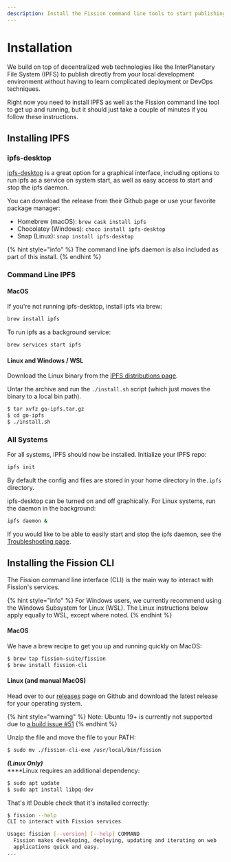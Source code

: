 ```yaml
---
description: Install the Fission command line tools to start publishing from your desktop
---
```


# Installation

We build on top of decentralized web technologies like the InterPlanetary File System \(IPFS\) to publish directly from your local development environment without having to learn complicated deployment or DevOps techniques.

Right now you need to install IPFS as well as the Fission command line tool to get up and running, but it should just take a couple of minutes if you follow these instructions.

## Installing IPFS

### ipfs-desktop

[ipfs-desktop](https://github.com/ipfs-shipyard/ipfs-desktop) is a great option for a graphical interface, including options to run ipfs as a service on system start, as well as easy access to start and stop the ipfs daemon.

You can download the release from their Github page or use your favorite package manager:

* Homebrew \(macOS\): `brew cask install ipfs` 
* Chocolatey \(Windows\): `choco install ipfs-desktop` 
* Snap \(Linux\): `snap install ipfs-desktop` 

{% hint style="info" %}
The command line ipfs daemon is also included as part of this install.
{% endhint %}

### Command Line IPFS

#### MacOS

If you're not running ipfs-desktop, install ipfs via brew:

```bash
brew install ipfs
```

To run ipfs as a background service:

```bash
brew services start ipfs
```

#### Linux and Windows / WSL

Download the Linux binary from the [IPFS distributions page](https://dist.ipfs.io/#go-ipfs).

Untar the archive and run the `./install.sh` script \(which just moves the binary to a local bin path\).

```bash
$ tar xvfz go-ipfs.tar.gz
$ cd go-ipfs
$ ./install.sh
```

### All Systems

For all systems, IPFS should now be installed. Initialize your IPFS repo:

```bash
ipfs init
```

By default the config and files are stored in your home directory in the`.ipfs` directory.

ipfs-desktop can be turned on and off graphically. For Linux systems, run the daemon in the background:

```bash
ipfs daemon &
```

If you would like to be able to easily start and stop the ipfs daemon, see the [Troubleshooting page](../appendix/troubleshooting.md#initd).

## Installing the Fission CLI

The Fission command line interface \(CLI\) is the main way to interact with Fission's services.

{% hint style="info" %}
For Windows users, we currently recommend using the Windows Subsystem for Linux \(WSL\). The Linux instructions below apply equally to WSL, except where noted.
{% endhint %}

#### MacOS

We have a brew recipe to get you up and running quickly on MacOS:

```bash
$ brew tap fission-suite/fission
$ brew install fission-cli
```

#### Linux \(and manual MacOS\)

Head over to our [releases](https://github.com/fission-suite/cli/releases) page on Github and download the latest release for your operating system.

{% hint style="warning" %}
Note: Ubuntu 19+ is currently not supported due to [a build issue \#51](https://github.com/fission-suite/cli/issues/51)
{% endhint %}

Unzip the file and move the file to your PATH:

```bash
$ sudo mv ./fission-cli-exe /usr/local/bin/fission
```

_**\(Linux Only\)**_  
****Linux requires an additional dependency:

```bash
$ sudo apt update
$ sudo apt install libpq-dev
```

That's it! Double check that it's installed correctly:

```bash
$ fission --help
CLI to interact with Fission services

Usage: fission [--version] [--help] COMMAND
  Fission makes developing, deploying, updating and iterating on web
  applications quick and easy.
...
```

